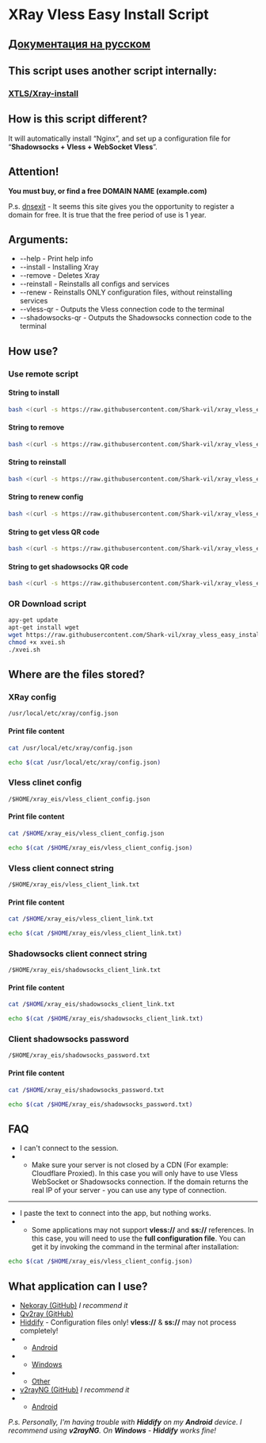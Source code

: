 # XRay Vless Easy Install Script

## [Документация на русском](./RU.md)

## This script uses another script internally:
### [XTLS/Xray-install](https://github.com/XTLS/Xray-install/raw/main/install-release.sh)

## How is this script different?
It will automatically install “Nginx”, and set up a configuration file for “**Shadowsocks + Vless + WebSocket Vless**”.

## Attention!
**You must buy, or find a free DOMAIN NAME (example.com)**

P.s. [dnsexit](https://dnsexit.com/domains/free-second-level-domains/) - It seems this site gives you the opportunity to register a domain for free. It is true that the free period of use is 1 year.

## Arguments:
* --help - Print help info
* --install - Installing Xray
* --remove - Deletes Xray
* --reinstall - Reinstalls all configs and services
* --renew - Reinstalls ONLY configuration files, without reinstalling services
* --vless-qr - Outputs the Vless connection code to the terminal
* --shadowsocks-qr - Outputs the Shadowsocks connection code to the terminal

## How use?

### Use remote script
#### String to install
```bash
bash <(curl -s https://raw.githubusercontent.com/Shark-vil/xray_vless_easy_install_script/master/xvei.sh) --install
```

#### String to remove
```bash
bash <(curl -s https://raw.githubusercontent.com/Shark-vil/xray_vless_easy_install_script/master/xvei.sh) --remove
```

#### String to reinstall
```bash
bash <(curl -s https://raw.githubusercontent.com/Shark-vil/xray_vless_easy_install_script/master/xvei.sh) --reinstall
```

#### String to renew config
```bash
bash <(curl -s https://raw.githubusercontent.com/Shark-vil/xray_vless_easy_install_script/master/xvei.sh) --renew
```

#### String to get vless QR code
```bash
bash <(curl -s https://raw.githubusercontent.com/Shark-vil/xray_vless_easy_install_script/master/xvei.sh) --vless-qr
```

#### String to get shadowsocks QR code
```bash
bash <(curl -s https://raw.githubusercontent.com/Shark-vil/xray_vless_easy_install_script/master/xvei.sh) --shadowsocks-qr
```

### OR Download script
```bash
apy-get update
apt-get install wget
wget https://raw.githubusercontent.com/Shark-vil/xray_vless_easy_install_script/master/xvei.sh
chmod +x xvei.sh
./xvei.sh
```

## Where are the files stored?

### XRay config
```
/usr/local/etc/xray/config.json
```

#### Print file content
```bash
cat /usr/local/etc/xray/config.json
```
```bash
echo $(cat /usr/local/etc/xray/config.json)
```

### Vless clinet config
```
/$HOME/xray_eis/vless_client_config.json
```

#### Print file content
```bash
cat /$HOME/xray_eis/vless_client_config.json
```
```bash
echo $(cat /$HOME/xray_eis/vless_client_config.json)
```

### Vless client connect string
```
/$HOME/xray_eis/vless_client_link.txt
```

#### Print file content
```bash
cat /$HOME/xray_eis/vless_client_link.txt
```
```bash
echo $(cat /$HOME/xray_eis/vless_client_link.txt)
```

### Shadowsocks client connect string
```
/$HOME/xray_eis/shadowsocks_client_link.txt
```

#### Print file content
```bash
cat /$HOME/xray_eis/shadowsocks_client_link.txt
```
```bash
echo $(cat /$HOME/xray_eis/shadowsocks_client_link.txt)
```

### Client shadowsocks password
```
/$HOME/xray_eis/shadowsocks_password.txt
```

#### Print file content
```bash
cat /$HOME/xray_eis/shadowsocks_password.txt
```
```bash
echo $(cat /$HOME/xray_eis/shadowsocks_password.txt)
```

## FAQ
* I can't connect to the session.
* * Make sure your server is not closed by a CDN (For example: Сloudflare Proxied). In this case you will only have to use Vless WebSocket or Shadowsocks connection. If the domain returns the real IP of your server - you can use any type of connection.
---
* I paste the text to connect into the app, but nothing works.
* * Some applications may not support **vless://** and **ss://** references. In this case, you will need to use the **full configuration file**. You can get it by invoking the command in the terminal after installation:
```bash
echo $(cat /$HOME/xray_eis/vless_client_config.json)
```

## What application can I use?
* [Nekoray (GitHub)](https://github.com/MatsuriDayo/nekoray/releases/latest) *I recommend it*
* [Qv2ray (GitHub)](https://github.com/Qv2ray/Qv2ray/releases/latest)
* [Hiddify](https://hiddify.com/) - Configuration files only! **vless://** & **ss://** may not process completely!
* * [Android](https://play.google.com/store/apps/details?id=app.hiddify.com)
* * [Windows](https://apps.microsoft.com/detail/9pdfnl3qv2s5)
* * [Other](https://app.hiddify.com/)
* [v2rayNG (GitHub)](https://github.com/2dust/v2rayNG/releases/latest) *I recommend it*
* * [Android](https://play.google.com/store/apps/details?id=com.v2ray.ang)

*P.s. Personally, I'm having trouble with **Hiddify** on my **Android** device. I recommend using **v2rayNG**. On **Windows** - **Hiddify** works fine!*